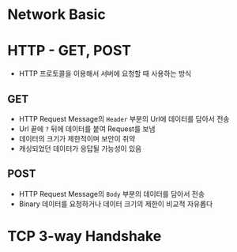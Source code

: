 # Network Basic

# HTTP - GET, POST

- HTTP 프로토콜을 이용해서 서버에 요청할 때 사용하는 방식

## GET

- HTTP Request Message의 `Header` 부분의 Url에 데이터를 담아서 전송
- Url 끝에 `?` 뒤에 데이터를 붙여 Request를 보냄
- 데이터의 크기가 제한적이며 보안이 취약
- 캐싱되었던 데이터가 응답될 가능성이 있음

## POST

- HTTP Request Message의 `Body` 부분의 데이터를 담아서 전송
- Binary 데이터를 요청하거나 데이터 크기의 제한이 비교적 자유롭다

# TCP 3-way Handshake

